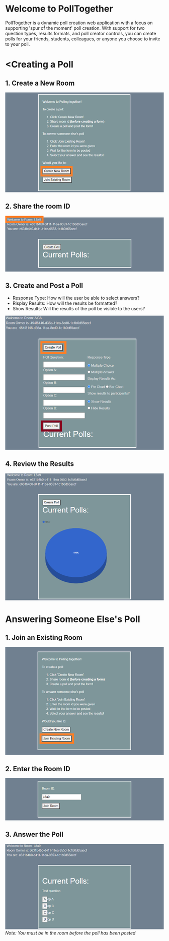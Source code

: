 # Welcome to PollTogether

PollTogether is a dynamic poll creation web application with a focus on supporting 'spur of the moment' poll creation. With support for two question types, results formats, and poll creator controls, you can create polls for your friends, students, colleagues, or anyone you choose to invite to your poll.


#  <Creating a Poll

## 1. Create a New Room

![Create Room](assets/createRoom.png)

## 2. Share the room ID

![Room ID](assets/roomID.png)

## 3. Create and Post a Poll
- Response Type: How will the user be able to select answers?
- Risplay Results: How will the results be formatted?
- Show Results: Will the results of the poll be visible to the users?

![Create Poll](assets/createPoll.png)

## 4. Review the Results

![View Results](assets/results.png)



# Answering Someone Else's Poll

## 1. Join an Existing Room

![Join a Room](assets/joinRoom.png)

## 2. Enter the Room ID

![Enter the room ID](assets/enterID.png)

## 3. Answer the Poll
![Answer the poll](assets/answerPoll.png)
<i>Note: You must be in the room before the poll has been posted</i>
